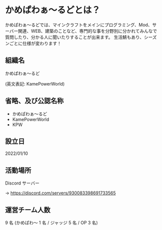 # かめぱわぁ～るどとは？

かめぱわぁ～るどでは、マインクラフトをメインにプログラミング、Mod、サーバー関連、WEB、建築のことなど、専門的な事を分野別に分かれてみんなで質問したり、分かる人に聞いたりすることが出来ます。
生活鯖もあり、シーズンごとに仕様が変わります！

## 組織名

かめぱわぁ～るど

(英文表記: KamePowerWorld)

## 省略、及び公認名称

- かめぱわぁ～るど
- KamePowerWorld
- KPW

## 設立日

2022/01/10

## 活動場所

Discord サーバー

→ <https://discord.com/servers/930083398691733565>

## 運営チーム人数

9 名 (かめぱわ～ 1 名 / ジャッジ 5 名 / OP 3 名)
